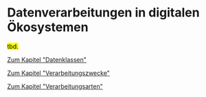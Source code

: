# Datenverarbeitungen in digitalen Ökosystemen

<mark>tbd.</mark>

[Zum Kapitel "Datenklassen"](<Datenklassen>)

[Zum Kapitel "Verarbeitungszwecke"](<Verarbeitungszwecke>)

[Zum Kapitel "Verarbeitungsarten"](<Verarbeitungsarten>)
